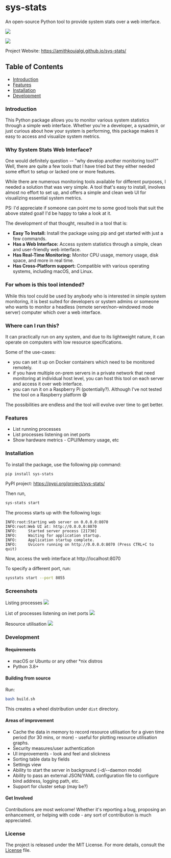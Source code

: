 # sys-stats

An open-source Python tool to provide system stats over a web interface.

![](https://img.shields.io/badge/Python-3.8%2B-blue.svg)

![](https://img.shields.io/badge/sys--stats:_latest_version-0.1.0-green.svg)

Project Website: https://amithkoujalgi.github.io/sys-stats/

## Table of Contents

- [Introduction](#introduction)
- [Features](#features)
- [Installation](#installation)
- [Development](#development)

### Introduction

This Python package allows you to monitor various system statistics through a simple web interface. Whether you're a
developer, a sysadmin, or just curious about how your system is performing, this package makes it easy to access and
visualize system metrics.

### Why System Stats Web Interface?

One would definitely question -- "why develop another monitoring tool?"
Well, there are quite a few tools that I have tried but they either needed some effort to setup or lacked one or more
features.

While there are numerous monitoring tools available for different purposes, I needed a solution that was very simple. A
tool that's easy to
install, involves almost no effort to set up, and offers a simple and clean web UI for visualizing essential system
metrics.

PS: I'd appreciate if someone can point me to some good tools that suit the above stated goal! I'd be happy
to take a look at it.

The development of that thought, resulted in a tool that is:

- **Easy To Install:** Install the package using pip and get started with just a few commands.
- **Has a Web Interface:** Access system statistics through a simple, clean and user-friendly web interface.
- **Has Real-Time Monitoring:** Monitor CPU usage, memory usage, disk space, and more in real time.
- **Has Cross-Platform support:** Compatible with various operating systems, including macOS, and Linux.

### For whom is this tool intended?

While this tool could be used by anybody who is interested in simple system monitoring, it is best
suited for developers or system admins or someone who wants to monitor a headless (remote server/non-windowed mode
server) computer which over a web interface.

### Where can I run this?

It can practically run on any system, and due to its lightweight nature, it can operate on computers with low resource
specifications.

Some of the use-cases:

- you can set it up on Docker containers which need to be monitored remotely.
- if you have multiple on-prem servers in a private network that need monitoring at individual host level, you can host
  this tool on each server and access it over web interface.
- you can run it on a Raspberry Pi (potentially?). Although I've not tested the tool on a Raspberry platform 😅

The possibilities are endless and the tool will evolve over time to get better.

### Features

- List running processes
- List processes listening on inet ports
- Show hardware metrics - CPU/Memory usage, etc

### Installation

To install the package, use the following pip command:

```bash
pip install sys-stats
```

PyPI project: https://pypi.org/project/sys-stats/

Then run,

```bash
sys-stats start
```

The process starts up with the following logs:

```text
INFO:root:Starting web server on 0.0.0.0:8070
INFO:root:Web UI at: http://0.0.0.0:8070
INFO:     Started server process [21730]
INFO:     Waiting for application startup.
INFO:     Application startup complete.
INFO:     Uvicorn running on http://0.0.0.0:8070 (Press CTRL+C to quit)
```

Now, access the web interface at http://localhost:8070

To specify a different port, run:

```bash
sysstats start --port 8055
```

### Screenshots

Listing processes
![](https://i.imgur.com/pdHLGi6.png)

List of processes listening on inet ports
![](https://i.imgur.com/8424Kt4.png)

Resource utilisation
![](https://i.imgur.com/VabIFk9.png)

### Development

#### Requirements

- macOS or Ubuntu or any other *nix distros
- Python 3.8+

#### Building from source

Run:

```bash
bash build.sh
```

This creates a wheel distribution under `dist` directory.

#### Areas of improvement

- Cache the data in memory to record resource utilisation for a given time period (for 30 mins, or more) - useful for
  plotting resource utilisation graphs.
- Security measures/user authentication
- UI improvements - look and feel and slickness
- Sorting table data by fields
- Settings view
- Ability to start the server in background (-d/--daemon mode)
- Ability to pass an external JSON/YAML configuration file to configure bind address, logging path, etc.
- Support for cluster setup (may be?)

#### Get Involved

Contributions are most welcome!
Whether it's reporting a bug, proposing an enhancement, or helping with code - any sort of contribution is much
appreciated.

### License

The project is released under the MIT License. For more details, consult the [License](./LICENSE) file.



